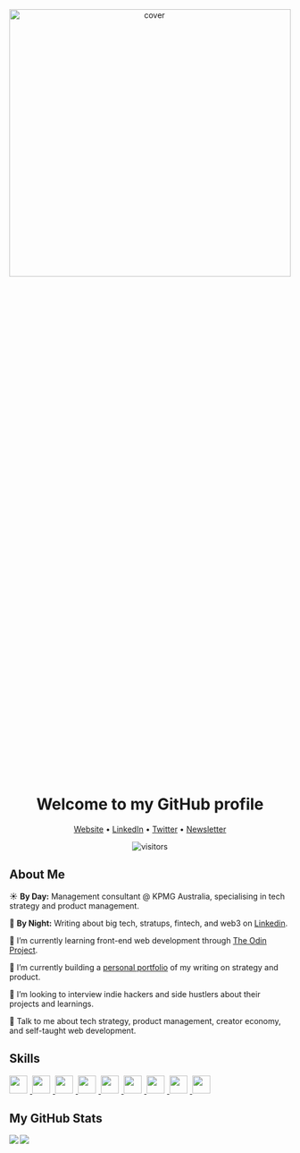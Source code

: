 
<div align="center">
<img width="100%" height = "35%" src="https://github.com/tramedol/tramedol/blob/main/banner.gif?raw=true" alt="cover" />
</div>

<h1 align='center'> Welcome to my GitHub profile </h1>
<div align='center'>
 <a href=https://www.tomalder.me/>Website</a> • <a href=https://www.linkedin.com/in/tom-alder/>LinkedIn</a> • <a href=https://www.twitter.com/tramedol>Twitter</a> • <a href=https://tomalder.beehiiv.com/subscribe>Newsletter</a>
  </div>
<div align='center'>
<p align='center'>

![visitors](https://visitor-badge.glitch.me/badge?page_id=tramedol.tramedol)

</p>
  </div>


<h2> About Me </h2>



☀️ <b>By Day:</b> Management consultant @ KPMG Australia, specialising in tech strategy and product management.

🌙 <b>By Night:</b> Writing about big tech, stratups, fintech, and web3 on <a href=https://www.linkedin.com/in/tom-alder/> Linkedin</a>. 

🌱 I’m currently learning front-end web development through <a href=https://www.theodinproject.com/>The Odin Project</a>. 

🔭 I’m currently building a <a href=https://www.tomalder.me/>personal portfolio</a> of my writing on strategy and product.

👯 I’m looking to interview indie hackers and side hustlers about their projects and learnings. 

💬 Talk to me about tech strategy, product management, creator economy, and self-taught web development. 

<h2> Skills </h2>
<a href= https://github.com/tramedol?tab=repositories&q=&type=&language=html&sort= > <img style="padding-right: 5px" width ='32px' src ='https://raw.githubusercontent.com/rahulbanerjee26/githubAboutMeGenerator/main/icons/html.svg'> </a>
<a href= https://github.com/tramedol?tab=repositories&q=&type=&language=css&sort= > <img style="padding-right: 5px" width ='32px' src ='https://raw.githubusercontent.com/rahulbanerjee26/githubAboutMeGenerator/main/icons/css.svg'> </a>
<a href= https://github.com/tramedol?tab=repositories&q=&type=&language=javascript&sort= > <img style="padding-right: 5px" width ='32px' src ='https://raw.githubusercontent.com/rahulbanerjee26/githubAboutMeGenerator/main/icons/javascript.svg'> </a>
<a href= https://github.com/tramedol?tab=repositories&q=&type=&language=sass&sort= > <img style="padding-right: 5px" width ='32px' src ='https://raw.githubusercontent.com/rahulbanerjee26/githubAboutMeGenerator/main/icons/sass.svg'> </a>
<a href= https://github.com/tramedol?tab=repositories&q=&type=&language=firebase&sort= > <img style="padding-right: 5px" width ='32px' src ='https://raw.githubusercontent.com/rahulbanerjee26/githubAboutMeGenerator/main/icons/firebase.svg'> </a>
<a href= https://github.com/tramedol?tab=repositories&q=&type=&language=webpack&sort= > <img style="padding-right: 5px" width ='32px' src ='https://raw.githubusercontent.com/rahulbanerjee26/githubAboutMeGenerator/main/icons/webpack.svg'> </a>
<a href= https://github.com/tramedol?tab=repositories&q=&type=&language=tailwind&sort= > <img style="padding-right: 5px" width ='32px' src ='https://raw.githubusercontent.com/rahulbanerjee26/githubAboutMeGenerator/main/icons/tailwind.svg'> </a>
<a href= https://github.com/tramedol?tab=repositories&q=&type=&language=git&sort= > <img style="padding-right: 5px" width ='32px' src ='https://raw.githubusercontent.com/rahulbanerjee26/githubAboutMeGenerator/main/icons/git.svg'> </a>
<a href= https://github.com/tramedol?tab=repositories&q=&type=&language=github&sort= > <img style="padding-right: 5px" width ='32px' src ='https://raw.githubusercontent.com/rahulbanerjee26/githubAboutMeGenerator/main/icons/github.svg'> </a>




<h2> My GitHub Stats </h2>

<div>
<a href="https://github.com/anuraghazra/github-readme-stats">
<img align="left" src="https://github-readme-stats.vercel.app/api?username=tramedol&count_private=true&show_icons=true&theme=default" />
</a>
</div>
<a href="https://github.com/anuraghazra/convoychat">
<img align="center" src="https://github-readme-stats.vercel.app/api/top-langs/?username=tramedol&theme=default" />
</a>





<br>
